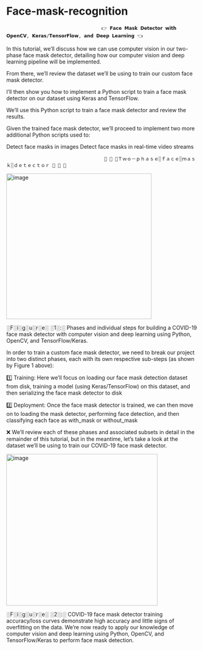 # Face-mask-recognition
                                       👉 𝗙𝗮𝗰𝗲 𝗠𝗮𝘀𝗸 𝗗𝗲𝘁𝗲𝗰𝘁𝗼𝗿 𝘄𝗶𝘁𝗵 𝗢𝗽𝗲𝗻𝗖𝗩, 𝗞𝗲𝗿𝗮𝘀/𝗧𝗲𝗻𝘀𝗼𝗿𝗙𝗹𝗼𝘄, 𝗮𝗻𝗱 𝗗𝗲𝗲𝗽 𝗟𝗲𝗮𝗿𝗻𝗶𝗻𝗴 👈

In this tutorial, we’ll discuss how we can use computer vision in our two-phase face mask detector, detailing how our computer vision and deep learning pipeline will be implemented.

From there, we’ll review the dataset we’ll be using to train our custom face mask detector.

I’ll then show you how to implement a Python script to train a face mask detector on our dataset using Keras and TensorFlow.

We’ll use this Python script to train a face mask detector and review the results.

Given the trained face mask detector, we’ll proceed to implement two more additional Python scripts used to:

Detect  face masks in images
Detect face masks in real-time video streams

                                        📜 📃 📄Ｔｗｏ－ｐｈａｓｅ░ｆａｃｅ░ｍａｓｋ░ｄｅｔｅｃｔｏｒ 📜 📃 📄
<img width="382" alt="image" src="https://github.com/NTTHuong2002/Face-mask-recognition/assets/130816726/9b8f430c-a6ff-440f-9a6e-3c17e584b069">

░F░i░g░u░r░e░ ░1░:░ Phases and individual steps for building a COVID-19 face mask detector with computer vision and deep learning using Python, OpenCV, and TensorFlow/Keras.

In order to train a custom face mask detector, we need to break our project into two distinct phases, each with its own respective sub-steps (as shown by Figure 1 above):

1️⃣ Training: Here we’ll focus on loading our face mask detection dataset from disk, training a model (using Keras/TensorFlow) on this dataset, and then serializing the face mask detector to disk

2️⃣ Deployment: Once the face mask detector is trained, we can then move on to loading the mask detector, performing face detection, and then classifying each face as with_mask or without_mask

❌ We’ll review each of these phases and associated subsets in detail in the remainder of this tutorial, but in the meantime, let’s take a look at the dataset we’ll be using to train our COVID-19 face mask detector.

<img width="398" alt="image" src="https://github.com/NTTHuong2002/Face-mask-recognition/assets/130816726/d28927da-450e-4280-adce-7242a3fc4d74">

░F░i░g░u░r░e░ ░2░:░ COVID-19 face mask detector training accuracy/loss curves demonstrate high accuracy and little signs of overfitting on the data. We’re now ready to apply our knowledge of computer vision and deep learning using Python, OpenCV, and TensorFlow/Keras to perform face mask detection.


